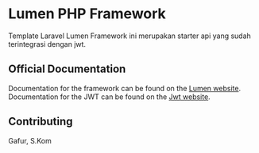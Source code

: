 # Lumen PHP Framework

Template Laravel Lumen Framework ini merupakan starter api yang sudah terintegrasi dengan jwt.


## Official Documentation

Documentation for the framework can be found on the [Lumen website](https://lumen.laravel.com/docs).
Documentation for the JWT can be found on the [Jwt website](https://https://jwt-auth.readthedocs.io/en/develop/).

## Contributing

Gafur, S.Kom
